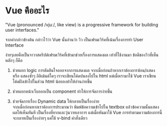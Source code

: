 # Vue คืออะไร

"Vue \(pronounced /vjuː/, like view\) is a progressive framework for building user interfaces."

จากคำกล่าวข้างต้น กล่าวไว้ว่า Vue นั้นอ่านว่า วิว เป็นเฟรมเวิร์คที่เน้นเรื่องการทำ User Interface

ง่ายๆเลยคือเป็นจาวาสคริปต์เฟรมเวิร์คที่เข้ามาช่วยเรื่องการแสดงผล เท่าที่ใช้งานมา ข้อดีของวิวที่เห็นหลักๆ ก็คือ

1. ช่วยแยก logic การตัดสินใจออกจากการแสดงผล
   จากเมื่อก่อนถ้าหากเราต้องการซ่อน/แสดง หรือ แสดงซ้ำๆ อิลิเม้นต์ใดๆ เราจะเขียนโค้ดปนลงไปใน html แต่เมื่อเรามาใช้ Vue เราเขียนโค้ดฝังเข้าไปในส่วน html น้อยลงทำให้อ่านง่ายขึ้น

2. ช่วยแยกหน้าเว็บออกเป็น component ทำให้การจัดการง่ายขึ้น

3. ช่วยจัดการเรื่อง Dynamic data ให้กลายเป็นเรื่องง่าย  
   จากเมื่อก่อนหากเราต้องการประมาณว่า พิมพ์ข้อความเข้าไปใน textbox แล้วข้อความนั้นแสดงผลให้เห็นทันที เป็นเรื่องที่ยากและวุ่นวายเอาการ แต่เมื่อหันมาใช้ Vue การทำตามความต้องการนี้จะกลายเป็นเรื่องง่ายๆ แค่ใช้ v-bind คำสั่งเดียว





